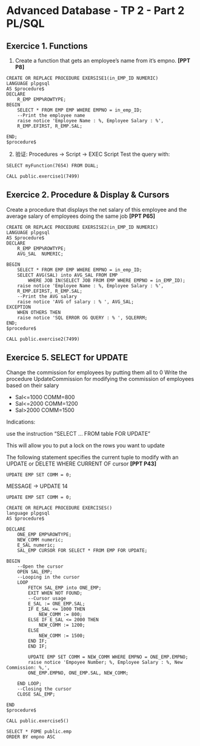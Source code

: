 # Advanced Database - TP 2 - Part 2 PL/SQL

## Exercice 1. Functions

1. Create a function that gets an employee’s name from it’s empno. **[PPT P8]**

```
CREATE OR REPLACE PROCEDURE EXERSISE1(in_EMP_ID NUMERIC)
LANGUAGE plpgsql
AS $procedure$
DECLARE
    R_EMP EMP%ROWTYPE; 
BEGIN 
    SELECT * FROM EMP EMP WHERE EMPNO = in_emp_ID;
    --Print the employee name
    raise notice 'Employee Name : %, Employee Salary : %', 
    R_EMP.EFIRST, R_EMP.SAL;

END;
$procedure$
```

2. 验证: Procedures -> Script -> EXEC Script
Test the query with:
```
SELECT myFunction(7654) FROM DUAL;
```
```
CALL public.exercise1(7499)
```


## Exercice 2. Procedure & Display & Cursors
Create a procedure that displays the net salary of this employee and the average salary of
employees doing the same job **[PPT P65]**

```
CREATE OR REPLACE PROCEDURE EXERSISE2(in_EMP_ID NUMERIC)
LANGUAGE plpgsql
AS $procedure$
DECLARE
    R_EMP EMP%ROWTYPE; 
	AVG_SAL  NUMERIC;
	
BEGIN 
    SELECT * FROM EMP EMP WHERE EMPNO = in_emp_ID;
	SELECT AVG(SAL) into AVG_SAL FROM EMP 
        WHERE JOB IN(SELECT JOB FROM EMP WHERE EMPNO = in_EMP_ID);
	raise notice 'Employee Name : %, Employee Salary : %', 
    R_EMP.EFIRST, R_EMP.SAL;
	--Print the AVG salary
	raise notice 'AVG of salary : % ', AVG_SAL;
EXCEPTION 
	WHEN OTHERS THEN 
	raise notice 'SQL ERROR OG QUERY : % ', SQLERRM;
END;
$procedure$
```
```
CALL public.exercise2(7499)
```

## Exercice 5. SELECT for UPDATE
Change the commission for employees by putting them all to 0
Write the procedure UpdateCommission for modifying the commission of employees based on
their salary

- Sal<=1000 COMM=800
- Sal<=2000 COMM=1200
- Sal>2000 COMM=1500

Indications:


use the instruction “SELECT ... FROM table FOR UPDATE”

This will allow you to put a lock on the rows you want to update

The following statement specifies the current tuple to modify with an UPDATE or DELETE
WHERE CURRENT OF cursor **[PPT P43]**

```
UPDATE EMP SET COMM = 0;
```
MESSAGE -> UPDATE 14

```
UPDATE EMP SET COMM = 0;

CREATE OR REPLACE PROCEDURE EXERCISES()
language plpgsql
AS $procedure$

DECLARE
	ONE_EMP EMP%ROWTYPE;
	NEW_COMM numeric;
	E_SAL numeric;
	SAL_EMP CURSOR FOR SELECT * FROM EMP FOR UPDATE;
	
BEGIN
	--Open the cursor
	OPEN SAL_EMP;
	--Looping in the cursor
	LOOP
		FETCH SAL_EMP into ONE_EMP;
		EXIT WHEN NOT FOUND;
		--Cursor usage
		E_SAL := ONE_EMP.SAL;
		IF E_SAL <= 1000 THEN 
			NEW_COMM := 800;
		ELSE IF E_SAL <= 2000 THEN
			NEW_COMM := 1200;
		ELSE 
			NEW_COMM := 1500;
		END IF;
		END IF;
		
		UPDATE EMP SET COMM = NEW_COMM WHERE EMPNO = ONE_EMP.EMPNO;
		raise notice 'Empoyee Number; %, Employee Salary : %, New Commission: %,',
		ONE_EMP.EMPNO, ONE_EMP.SAL, NEW_COMM;
		
	END LOOP;
	--Closing the cursor
	CLOSE SAL_EMP;		

END
$procedure$
```
```
CALL public.exercise5()
```
```
SELECT * FOME public.emp
ORDER BY empno ASC
```





